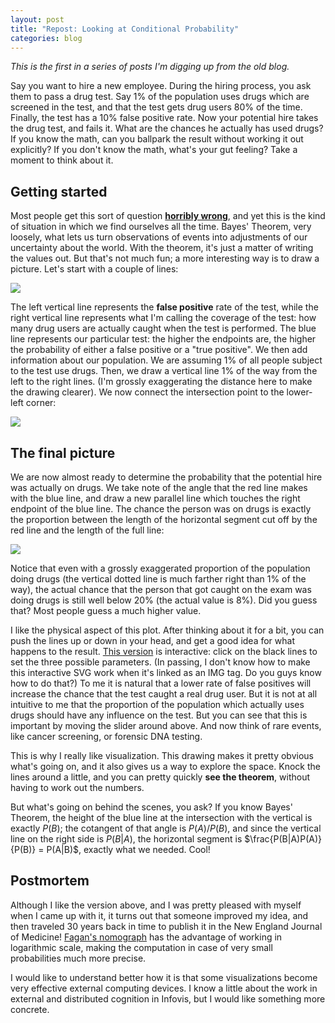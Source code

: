 ```yaml
---
layout: post
title: "Repost: Looking at Conditional Probability"
categories: blog
---
```


*This is the first in a series of posts I'm digging up from
the old blog.*

Say you want to hire a new employee. During the hiring process, you
ask them to pass a drug test. Say 1% of the population uses drugs
which are screened in the test, and that the test gets drug users 80%
of the time. Finally, the test has a 10% false positive rate. Now your
potential hire takes the drug test, and fails it. What are the chances
he actually has used drugs? If you know the math, can you ballpark the
result without working it out explicitly? If you don't know the math,
what's your gut feeling? Take a moment to think about it.

## Getting started

Most people get this sort of
question **[horribly wrong](http://yudkowsky.net/bayes/bayes.html)**,
 and yet this is the kind of situation in which we find
ourselves all the time.  Bayes' Theorem, very loosely, what lets us
turn observations of events into adjustments of our uncertainty about
the world. With the theorem, it's just a matter of writing the values
out. But that's not much fun; a more interesting way is to draw a
picture. Let's start with a couple of lines:

![](http://www.sci.utah.edu/~cscheid/blog/20080420/f1.png)

The left vertical line represents the **false positive** rate of the test,
while the right vertical line represents what I'm calling the coverage
of the test: how many drug users are actually caught when the test is
performed. The blue line represents our particular test: the higher
the endpoints are, the higher the probability of either a false
positive or a "true positive". We then add information about our
population. We are assuming 1% of all people subject to the test use
drugs. Then, we draw a vertical line 1% of the way from the left to
the right lines. (I'm grossly exaggerating the distance here to
make the drawing clearer). We now connect the intersection point to
the lower-left corner:

![](http://www.sci.utah.edu/~cscheid/blog/20080420/f2.png)

## The final picture

We are now almost ready to determine the probability that the 
potential hire was actually on drugs. We take note of the angle
that the red line makes with the blue line, and draw a new parallel
line which touches the right endpoint of the blue line. 
The chance the person was on drugs is exactly the proportion
between the length of the horizontal segment cut off by the red line
and the length of the full line:

![](http://www.sci.utah.edu/~cscheid/blog/20080420/f3.png)

Notice that even with a grossly exaggerated proportion of the
population doing drugs (the vertical dotted line is much farther right
than 1% of the way), the actual chance that the person that got caught
on the exam was doing drugs is still well below 20% (the actual value
is 8%). Did you guess that? Most people guess a much higher value.

I like the physical aspect of this plot. After thinking about it for a
bit, you can push the lines up or down in your head, and get a good
idea for what happens to the
result. [This
version](http://www.sci.utah.edu/~cscheid/blog/20080420/f4.svg) 
is interactive: click on the black lines to set the three
possible parameters. (In passing, I don't know how to make this
interactive SVG work when it's linked as an IMG tag. Do you guys know
how to do that?) To me it is natural that a lower rate of false positives will
increase the chance that the test caught a real drug user. But it is
not at all intuitive to me that the proportion of the population which
actually uses drugs should have any influence on the test. But you can
see that this is important by moving the slider around above. And now
think of rare events, like cancer screening, or forensic DNA testing.

This is why I really like visualization. This drawing makes it pretty
obvious what's going on, and it also gives us a way to explore the
space. Knock the lines around a little, and you can pretty quickly
**see the theorem**, without having to work out the numbers.

But what's going on behind the scenes, you ask? If you know Bayes'
Theorem, the height of the blue line at the intersection with the
vertical is exactly $P(B)$; the cotangent of that angle is
$P(A)/P(B)$, and since the vertical line on the right side is
$P(B|A)$, the horizontal segment is $\frac{P(B|A)P(A)}{P(B)} =
P(A|B)$, exactly what we needed. Cool!

## Postmortem

Although I like the version above, and I was pretty pleased with
myself when I came up with it, it turns out that someone improved my
idea, and then traveled 30 years back in time to publish it in the New
England Journal of Medicine! [Fagan's
nomograph](http://www.childrens-mercy.org/stats/definitions/fagan.htm) 
has the advantage of working in logarithmic scale, making
the computation in case of very small probabilities much more precise.

I would like to understand better how it is that some visualizations
become very effective external computing devices. I know a little
about the work in external and distributed cognition in Infovis, but
I would like something more concrete. 
